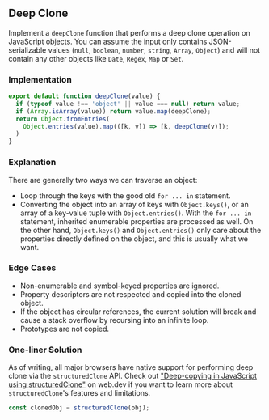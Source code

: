 ## Deep Clone
Implement a `deepClone` function that performs a deep clone operation on JavaScript objects. You can assume the input only contains JSON-serializable values (`null`, `boolean`, `number`, `string`, `Array`, `Object`) and will not contain any other objects like `Date`, `Regex`, `Map` or `Set`.


### Implementation
```js
export default function deepClone(value) {
  if (typeof value !== 'object' || value === null) return value;
  if (Array.isArray(value)) return value.map(deepClone);
  return Object.fromEntries(
    Object.entries(value).map(([k, v]) => [k, deepClone(v)]);
  )
}
```

### Explanation
There are generally two ways we can traverse an object:

- Loop through the keys with the good old `for ... in` statement.
- Converting the object into an array of keys with `Object.keys()`, or an array of a key-value tuple with `Object.entries()`.
With the `for ... in` statement, inherited enumerable properties are processed as well. On the other hand, `Object.keys()` and `Object.entries()` only care about the properties directly defined on the object, and this is usually what we want.

### Edge Cases
- Non-enumerable and symbol-keyed properties are ignored.
- Property descriptors are not respected and copied into the cloned object.
- If the object has circular references, the current solution will break and cause a stack overflow by recursing into an infinite loop.
- Prototypes are not copied.

### One-liner Solution
As of writing, all major browsers have native support for performing deep clone via the `structuredClone` API. Check out ["Deep-copying in JavaScript using structuredClone"](https://web.dev/articles/structured-clone) on web.dev if you want to learn more about `structuredClone`'s features and limitations.

```js
const clonedObj = structuredClone(obj);
```
